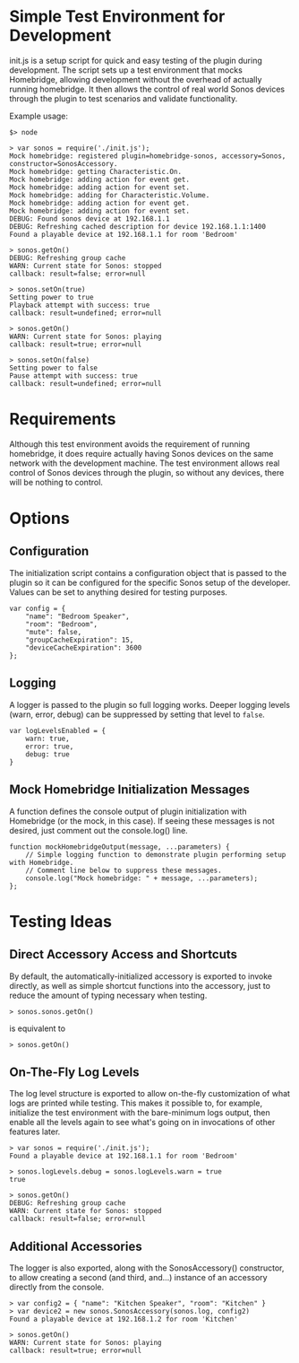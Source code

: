 # Simple Test Environment for Development

init.js is a setup script for quick and easy testing of the plugin during development. The script sets up a test environment that mocks Homebridge, allowing development without the overhead of actually running homebridge. It then allows the control of real world Sonos devices through the plugin to test scenarios and validate functionality.

Example usage:

    $> node

    > var sonos = require('./init.js');
    Mock homebridge: registered plugin=homebridge-sonos, accessory=Sonos, constructor=SonosAccessory.
    Mock homebridge: getting Characteristic.On.
    Mock homebridge: adding action for event get.
    Mock homebridge: adding action for event set.
    Mock homebridge: adding for Characteristic.Volume.
    Mock homebridge: adding action for event get.
    Mock homebridge: adding action for event set.
    DEBUG: Found sonos device at 192.168.1.1
    DEBUG: Refreshing cached description for device 192.168.1.1:1400
    Found a playable device at 192.168.1.1 for room 'Bedroom'

    > sonos.getOn()
    DEBUG: Refreshing group cache
    WARN: Current state for Sonos: stopped
    callback: result=false; error=null

    > sonos.setOn(true)
    Setting power to true
    Playback attempt with success: true
    callback: result=undefined; error=null

    > sonos.getOn()
    WARN: Current state for Sonos: playing
    callback: result=true; error=null

    > sonos.setOn(false)
    Setting power to false
    Pause attempt with success: true
    callback: result=undefined; error=null

# Requirements

Although this test environment avoids the requirement of running homebridge, it does require actually having Sonos devices on the same network with the development machine. The test environment allows real control of Sonos devices through the plugin, so without any devices, there will be nothing to control.

# Options

## Configuration

The initialization script contains a configuration object that is passed to the plugin so it can be configured for the specific Sonos setup of the developer. Values can be set to anything desired for testing purposes.

    var config = {
        "name": "Bedroom Speaker",
        "room": "Bedroom",
        "mute": false,
        "groupCacheExpiration": 15,
        "deviceCacheExpiration": 3600
    };

## Logging

A logger is passed to the plugin so full logging works. Deeper logging levels (warn, error, debug) can be suppressed by setting that level to `false`.

    var logLevelsEnabled = {
        warn: true,
        error: true,
        debug: true
    }

## Mock Homebridge Initialization Messages

A function defines the console output of plugin initialization with Homebridge (or the mock, in this case). If seeing these messages is not desired, just comment out the console.log() line.

    function mockHomebridgeOutput(message, ...parameters) {
        // Simple logging function to demonstrate plugin performing setup with Homebridge.
        // Comment line below to suppress these messages.
        console.log("Mock homebridge: " + message, ...parameters);
    };

# Testing Ideas

## Direct Accessory Access and Shortcuts

By default, the automatically-initialized accessory is exported to invoke directly, as well as simple shortcut functions into the accessory, just to reduce the amount of typing necessary when testing.

    > sonos.sonos.getOn()

is equivalent to

    > sonos.getOn()

## On-The-Fly Log Levels

 The log level structure is exported to allow on-the-fly customization of what logs are printed while testing. This makes it possible to, for example, initialize the test environment with the bare-minimum logs output, then enable all the levels again to see what's going on in invocations of other features later.

    > var sonos = require('./init.js');
    Found a playable device at 192.168.1.1 for room 'Bedroom'

    > sonos.logLevels.debug = sonos.logLevels.warn = true
    true
    
    > sonos.getOn()
    DEBUG: Refreshing group cache
    WARN: Current state for Sonos: stopped
    callback: result=false; error=null

## Additional Accessories

The logger is also exported, along with the SonosAccessory() constructor, to allow creating a second (and third, and...) instance of an accessory directly from the console.

    > var config2 = { "name": "Kitchen Speaker", "room": "Kitchen" }
    > var device2 = new sonos.SonosAccessory(sonos.log, config2)
    Found a playable device at 192.168.1.2 for room 'Kitchen'
    
    > sonos.getOn()
    WARN: Current state for Sonos: playing
    callback: result=true; error=null